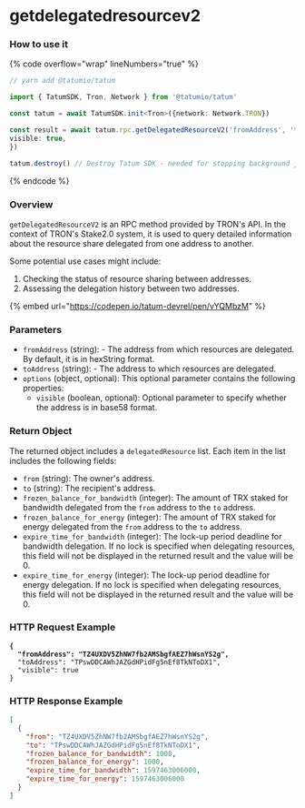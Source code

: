 # getdelegatedresourcev2

### How to use it

{% code overflow="wrap" lineNumbers="true" %}
```typescript
// yarn add @tatumio/tatum

import { TatumSDK, Tron, Network } from '@tatumio/tatum'

const tatum = await TatumSDK.init<Tron>({network: Network.TRON})

const result = await tatum.rpc.getDelegatedResourceV2('fromAddress', 'toAddress', {
visible: true,
})

tatum.destroy() // Destroy Tatum SDK - needed for stopping background jobs
```
{% endcode %}

### Overview

`getDelegatedResourceV2` is an RPC method provided by TRON's API. In the context of TRON's Stake2.0 system, it is used to query detailed information about the resource share delegated from one address to another.

Some potential use cases might include:

1. Checking the status of resource sharing between addresses.
2. Assessing the delegation history between two addresses.

{% embed url="https://codepen.io/tatum-devrel/pen/vYQMbzM" %}

### Parameters

* `fromAddress` (string): - The address from which resources are delegated. By default, it is in hexString format.
* `toAddress` (string): - The address to which resources are delegated.
* `options` (object, optional): This optional parameter contains the following properties:
  * `visible` (boolean, optional): Optional parameter to specify whether the address is in base58 format.

### Return Object

The returned object includes a `delegatedResource` list. Each item in the list includes the following fields:

* `from` (string): The owner's address.
* `to` (string): The recipient's address.
* `frozen_balance_for_bandwidth` (integer): The amount of TRX staked for bandwidth delegated from the `from` address to the `to` address.
* `frozen_balance_for_energy` (integer): The amount of TRX staked for energy delegated from the `from` address to the `to` address.
* `expire_time_for_bandwidth` (integer):  The lock-up period deadline for bandwidth delegation. If no lock is specified when delegating resources, this field will not be displayed in the returned result and the value will be 0.
* `expire_time_for_energy` (integer): The lock-up period deadline for energy delegation. If no lock is specified when delegating resources, this field will not be displayed in the returned result and the value will be 0.

### HTTP Request Example

<pre class="language-json"><code class="lang-json"><strong>{
</strong><strong>  "fromAddress": "TZ4UXDV5ZhNW7fb2AMSbgfAEZ7hWsnYS2g",
</strong>  "toAddress": "TPswDDCAWhJAZGdHPidFg5nEf8TkNToDX1",
  "visible": true
}
</code></pre>

### HTTP Response Example

```json
[
  {
    "from": "TZ4UXDV5ZhNW7fb2AMSbgfAEZ7hWsnYS2g",
    "to": "TPswDDCAWhJAZGdHPidFg5nEf8TkNToDX1",
    "frozen_balance_for_bandwidth": 1000,
    "frozen_balance_for_energy": 1000,
    "expire_time_for_bandwidth": 1597463006000,
    "expire_time_for_energy": 1597463006000
  }
]
```

